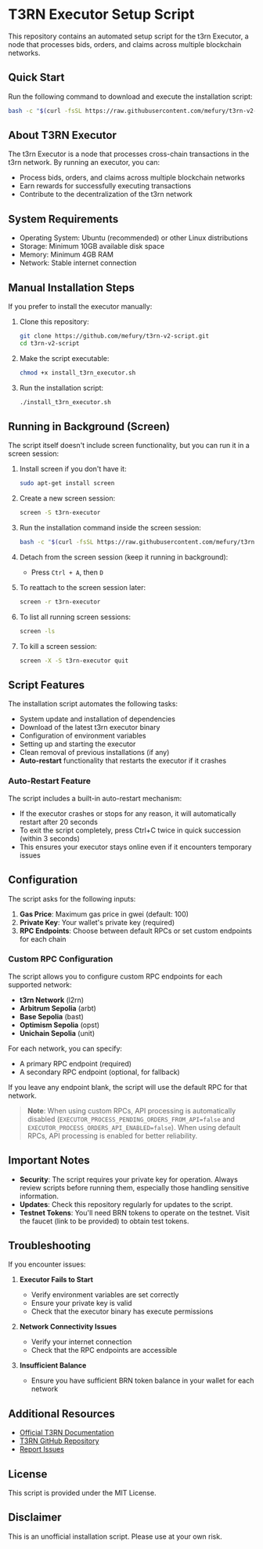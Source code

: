 # T3RN Executor Setup Script

This repository contains an automated setup script for the t3rn Executor, a node that processes bids, orders, and claims across multiple blockchain networks.

## Quick Start

Run the following command to download and execute the installation script:

```bash
bash -c "$(curl -fsSL https://raw.githubusercontent.com/mefury/t3rn-v2-script/main/install_t3rn_executor.sh)"
```

## About T3RN Executor

The t3rn Executor is a node that processes cross-chain transactions in the t3rn network. By running an executor, you can:

- Process bids, orders, and claims across multiple blockchain networks
- Earn rewards for successfully executing transactions
- Contribute to the decentralization of the t3rn network

## System Requirements

- Operating System: Ubuntu (recommended) or other Linux distributions
- Storage: Minimum 10GB available disk space
- Memory: Minimum 4GB RAM
- Network: Stable internet connection

## Manual Installation Steps

If you prefer to install the executor manually:

1. Clone this repository:
   ```bash
   git clone https://github.com/mefury/t3rn-v2-script.git
   cd t3rn-v2-script
   ```

2. Make the script executable:
   ```bash
   chmod +x install_t3rn_executor.sh
   ```

3. Run the installation script:
   ```bash
   ./install_t3rn_executor.sh
   ```

## Running in Background (Screen)

The script itself doesn't include screen functionality, but you can run it in a screen session:

1. Install screen if you don't have it:
   ```bash
   sudo apt-get install screen
   ```

2. Create a new screen session:
   ```bash
   screen -S t3rn-executor
   ```

3. Run the installation command inside the screen session:
   ```bash
   bash -c "$(curl -fsSL https://raw.githubusercontent.com/mefury/t3rn-v2-script/main/install_t3rn_executor.sh)"
   ```

4. Detach from the screen session (keep it running in background):
   - Press `Ctrl + A`, then `D`

5. To reattach to the screen session later:
   ```bash
   screen -r t3rn-executor
   ```

6. To list all running screen sessions:
   ```bash
   screen -ls
   ```

7. To kill a screen session:
   ```bash
   screen -X -S t3rn-executor quit
   ```

## Script Features

The installation script automates the following tasks:

- System update and installation of dependencies
- Download of the latest t3rn executor binary
- Configuration of environment variables
- Setting up and starting the executor
- Clean removal of previous installations (if any)
- **Auto-restart** functionality that restarts the executor if it crashes

### Auto-Restart Feature

The script includes a built-in auto-restart mechanism:

- If the executor crashes or stops for any reason, it will automatically restart after 20 seconds
- To exit the script completely, press Ctrl+C twice in quick succession (within 3 seconds)
- This ensures your executor stays online even if it encounters temporary issues

## Configuration

The script asks for the following inputs:

1. **Gas Price**: Maximum gas price in gwei (default: 100)
2. **Private Key**: Your wallet's private key (required)
3. **RPC Endpoints**: Choose between default RPCs or set custom endpoints for each chain

### Custom RPC Configuration

The script allows you to configure custom RPC endpoints for each supported network:

- **t3rn Network** (l2rn)
- **Arbitrum Sepolia** (arbt)
- **Base Sepolia** (bast)
- **Optimism Sepolia** (opst)
- **Unichain Sepolia** (unit)

For each network, you can specify:
- A primary RPC endpoint (required)
- A secondary RPC endpoint (optional, for fallback)

If you leave any endpoint blank, the script will use the default RPC for that network.

> **Note**: When using custom RPCs, API processing is automatically disabled (`EXECUTOR_PROCESS_PENDING_ORDERS_FROM_API=false` and `EXECUTOR_PROCESS_ORDERS_API_ENABLED=false`). When using default RPCs, API processing is enabled for better reliability.

## Important Notes

- **Security**: The script requires your private key for operation. Always review scripts before running them, especially those handling sensitive information.
- **Updates**: Check this repository regularly for updates to the script.
- **Testnet Tokens**: You'll need BRN tokens to operate on the testnet. Visit the faucet (link to be provided) to obtain test tokens.

## Troubleshooting

If you encounter issues:

1. **Executor Fails to Start**
   - Verify environment variables are set correctly
   - Ensure your private key is valid
   - Check that the executor binary has execute permissions

2. **Network Connectivity Issues**
   - Verify your internet connection
   - Check that the RPC endpoints are accessible

3. **Insufficient Balance**
   - Ensure you have sufficient BRN token balance in your wallet for each network

## Additional Resources

- [Official T3RN Documentation](https://docs.t3rn.io/)
- [T3RN GitHub Repository](https://github.com/t3rn/executor-release)
- [Report Issues](https://github.com/mefury/t3rn-v2-script/issues)

## License

This script is provided under the MIT License.

## Disclaimer

This is an unofficial installation script. Please use at your own risk. 